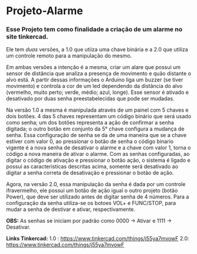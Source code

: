 # Projeto-Alarme

### Esse Projeto tem como finalidade a criação de um alarme no site tinkercad.

Ele tem _duas_ versões, a 1.0 que utiiza uma chave binária e a 2.0 que utiliza um controle remoto para a manipulação do mesmo.

Em ambas versões a intenção é a mesma, criar um alare que possui um sensor de distância que analiza a presença de movimento e quão distante o alvo está. A partir dessas informações o Arduino liga um buzzer (se tiver movimento) e controla a cor de um led dependendo da distância do alvo (vermelho, muito perto; verde, médio; azul, longe). Esse sensor é ativado e desativado por duas senha preestabelecidas que pode ser mudadas.

Na versão 1.0 a mesma é manipulada através de um painel com 5 chaves e dois botões. 4 das 5 chaves representam um código binário que será usado como senha; um dos botões representa a ação de confirmar a senha digitada;  o outro botão em conjunto da 5° chave configura a mudança de senha. Essa configuração de senha se da de uma maneira que se a chave estiver com valor 0, ao pressionar o botão de senha o código binario vigente é a nova senha de desativar o alarme e a chave com valor 1, torna o código a nova maneira de ativar o alarme. Com as senhas configuradas, ao digitar o código de ativação e pressionar o botão ação, o sistema é ligado e possui as caracteristicas descritas acima, somente será desativado ao digitar a senha correta de desativação e pressionar o botão de ação.

Agora, na versão 2.0, essa manipulação da senha é dada por um controle ifravermelho, ele possui um botão de ação igual o outro projeto (botão Power), que deve ser utilizado antes de digitar senha de 4 números. Para a configuração da senha utiliza-se os botoes VOL+ e FUNC/STOP, para mudar a senha de destivar e ativar, respectivamente.

**OBS:** As senhas se iniciam por padrão como 0000 -> Ativar e 1111 -> Desativar.

**Links Tinkercad:**
1.0 : https://www.tinkercad.com/things/j55ya7mvowF
2.0: https://www.tinkercad.com/things/j55ya7mvowF